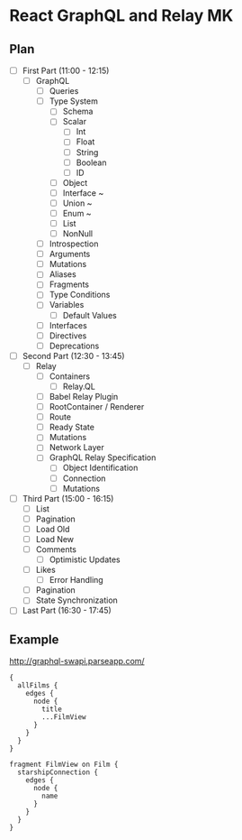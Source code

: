 # React GraphQL and Relay MK
## Plan

* [ ] First Part (11:00 - 12:15)
  * [ ] GraphQL
    * [ ] Queries
    * [ ] Type System
      * [ ] Schema
      * [ ] Scalar
        * [ ] Int
        * [ ] Float
        * [ ] String
        * [ ] Boolean
        * [ ] ID
      * [ ] Object
      * [ ] Interface ~
      * [ ] Union ~
      * [ ] Enum ~
      * [ ] List
      * [ ] NonNull
    * [ ] Introspection
    * [ ] Arguments
    * [ ] Mutations
    * [ ] Aliases
    * [ ] Fragments
    * [ ] Type Conditions
    * [ ] Variables
      * [ ] Default Values
    * [ ] Interfaces
    * [ ] Directives
    * [ ] Deprecations
* [ ] Second Part (12:30 - 13:45)
  * [ ] Relay
    * [ ] Containers
      * [ ] Relay.QL
    * [ ] Babel Relay Plugin
    * [ ] RootContainer / Renderer
    * [ ] Route
    * [ ] Ready State
    * [ ] Mutations
    * [ ] Network Layer
    * [ ] GraphQL Relay Specification
      * [ ] Object Identification
      * [ ] Connection
      * [ ] Mutations
* [ ] Third Part (15:00 - 16:15)
  * [ ] List
  * [ ] Pagination
  * [ ] Load Old
  * [ ] Load New
  * [ ] Comments
    * [ ] Optimistic Updates
  * [ ] Likes
    * [ ] Error Handling
  * [ ] Pagination
  * [ ] State Synchronization
* [ ] Last Part (16:30 - 17:45)
 
## Example
http://graphql-swapi.parseapp.com/

```
{
  allFilms {
    edges {
      node {
        title
        ...FilmView
      }
    }
  }
}

fragment FilmView on Film {
  starshipConnection {
    edges {
      node {
        name
      }
    }
  }
}
```
